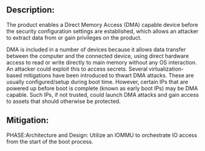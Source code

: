 ## Description:

The product enables a Direct Memory Access (DMA) capable device before the security configuration settings are established, which allows an attacker to extract data from or gain privileges on the product.

DMA is included in a number of devices because it allows data transfer between the computer and the connected device, using direct hardware access to read or write directly to main memory without any OS interaction. An attacker could exploit this to access secrets. Several virtualization-based mitigations have been introduced to thwart DMA attacks. These are usually configured/setup during boot time. However, certain IPs that are powered up before boot is complete (known as early boot IPs) may be DMA capable. Such IPs, if not trusted, could launch DMA attacks and gain access to assets that should otherwise be protected.

## Mitigation:


PHASE:Architecture and Design:
Utilize an IOMMU to orchestrate IO access from the start of the boot process.

